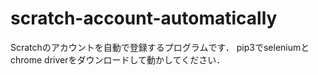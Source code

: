 # scratch-account-automatically

Scratchのアカウントを自動で登録するプログラムです．
pip3でseleniumとchrome driverをダウンロードして動かしてください．
